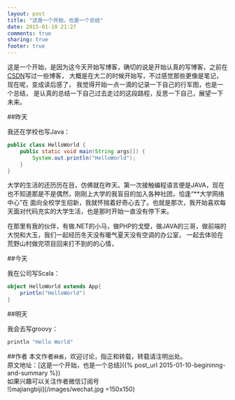 ```yaml
---
layout: post
title: "这是一个开始，也是一个总结"
date: 2015-01-10 21:27
comments: true
sharing: true
footer: true
---
```


这是一个开始，是因为这今天开始写博客，确切的说是开始认真的写博客，之前在[CSDN](http://blog.csdn.net/wclxyn)写过一些博客，
大概是在大二的时候开始写，不过感觉那些更像是笔记，现在呢，变成读后感了，
我觉得开始一点一滴的记录一下自己的行军图，也是一个总结，
是认真的总结一下自己过去走过的这段路程，反思一下自己，展望一下未来。

##昨天

我还在学校也写Java：

```java
public class HelloWorld {
    public static void main(String args[]) {
        System.out.println("HelloWorld");
    }
}
```
大学的生活的还历历在目，仿佛就在昨天。第一次接触编程语言便是JAVA，现在也不知道那是不是偶然，刚刚上大学的我盲目的加入各种社团，恰逢“**大学网络中心”在
面向全校学生招新，我就怀揣着好奇心去了。也就是那次，我开始喜欢每天面对代码充实的大学生活，也是那时开始一直没有停下来。

在那里有我的伙伴，有做.NET的小马，做PHP的戈壁，做JAVA的三哥，做前端的大悦和大玉，我们一起经历冬天没有暖气夏天没有空调的办公室，
一起去体验在荒野山村做完项目回来打不到的的心情，


##今天

我在公司写Scala：

```scala
object HelloWorld extends App{
    println("HelloWorld")
}
```
##明天

我会去写groovy：

```groovy
println "Hello World"
```

##作者
本文作者`麻酱`，欢迎讨论，指正和转载，转载请注明出处。  
原文地址：[这是一个开始，也是一个总结]({% post_url 2015-01-10-begininng-and-summary %})  
如果兴趣可以关注作者微信订阅号  
![majiangbiji](/images/wechat.jpg =150x150) 